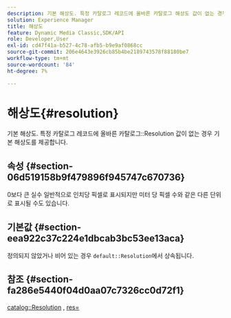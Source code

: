 ```yaml
---
description: 기본 해상도. 특정 카탈로그 레코드에 올바른 카탈로그 해상도 값이 없는 경우 기본 해상도를 제공합니다.
solution: Experience Manager
title: 해상도
feature: Dynamic Media Classic,SDK/API
role: Developer,User
exl-id: cd47f41a-b527-4c78-afb5-b9e9af0868cc
source-git-commit: 206e4643e3926cb85b4be2189743578f88180be7
workflow-type: tm+mt
source-wordcount: '84'
ht-degree: 7%

---
```


# 해상도{#resolution}

기본 해상도. 특정 카탈로그 레코드에 올바른 카탈로그::Resolution 값이 없는 경우 기본 해상도를 제공합니다.

## 속성 {#section-06d519158b9f479896f945747c670736}

0보다 큰 실수 일반적으로 인치당 픽셀로 표시되지만 미터 당 픽셀 수와 같은 다른 단위로 표시될 수도 있습니다.

## 기본값 {#section-eea922c37c224e1dbcab3bc53ee13aca}

정의되지 않았거나 비어 있는 경우 `default::Resolution`에서 상속됩니다.

## 참조 {#section-fa286e5440f04d0aa07c7326cc0d72f1}

[catalog::Resolution](../../../../../ir-api/material-cat/image-rendering-api-ref/c-ir-material-catalog/c-ir-material-data-reference/r-ir-resolution-dataref.md#reference-6a2d64c2d72b438fade58a3391569da7) ,  [res=](../../../../../ir-api/http-protocol/image-rendering-api-ref/c-ir-http-protocol-ref/c-ir-http-protocol-command-reference/r-ir-res.md#reference-0ad9de8887144c83a6db97b4994f7c04)
